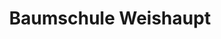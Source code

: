 ---
title: "Baumschule Weishaupt"
url: /moosburg-a-d-isar/baumschule-weishaupt/
shop: Garten-Center
---